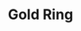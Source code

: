 ---
layout: product
title: Gold Ring
meta: This is a gold ring. 
type: ring
image:
quantity: 0
stock: OUT OF STOCK
---